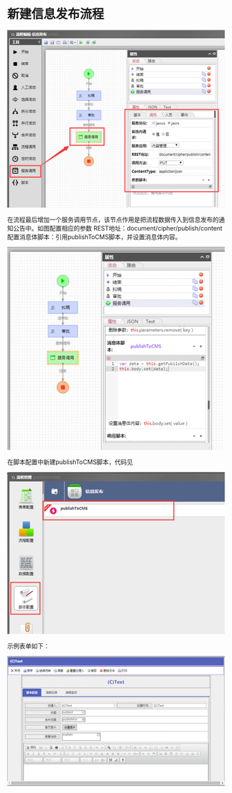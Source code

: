 # 新建信息发布流程

![](../../.gitbook/assets/image%20%286%29.png)

在流程最后增加一个服务调用节点，该节点作用是把流程数据传入到信息发布的通知公告中。如图配置相应的参数 REST地址：document/cipher/publish/content 配置消息体脚本：引用publishToCMS脚本，并设置消息体内容。

![](../../.gitbook/assets/image%20%2811%29.png)

在脚本配置中新建publishToCMS脚本，代码见

![](../../.gitbook/assets/image%20%288%29.png)

示例表单如下：

![](../../.gitbook/assets/image%20%2814%29.png)

